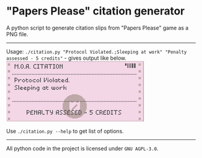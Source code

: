 # "Papers Please" citation generator 

A python script to generate citation slips from "Papers Please" game as a PNG file.

---
Usage: `./citation.py "Protocol Violated.;Sleeping at work" "Penalty assessed - 5 credits"` - gives output like below.
![Image resulting from above command](example_citation.png)

Use `./citation.py --help` to get list of options.

---
All python code in the project is licensed under `GNU AGPL-3.0`.

